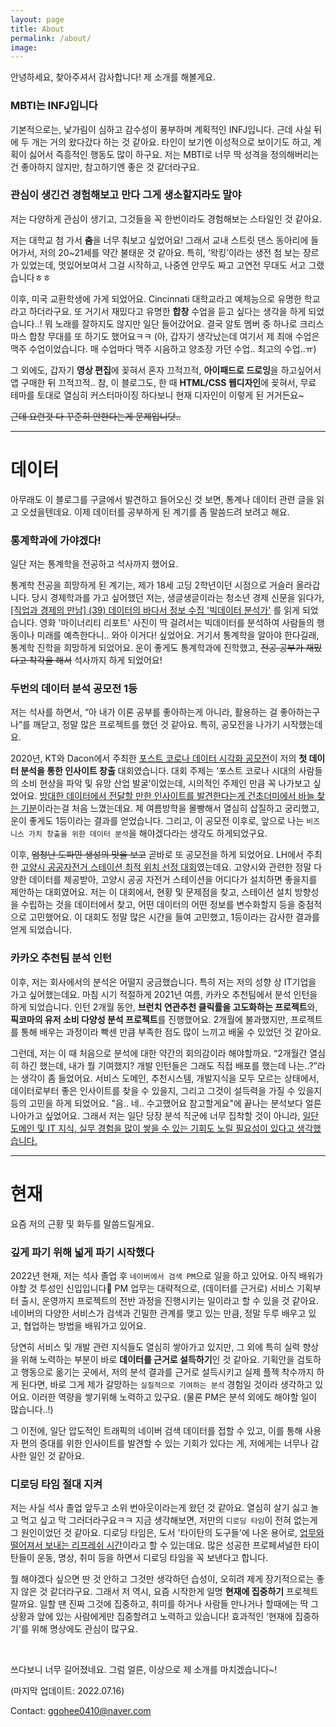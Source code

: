 ```yaml
---
layout: page
title: About
permalink: /about/
image:
---
```


안녕하세요, 찾아주셔서 감사합니다! 제 소개를 해볼게요.

### MBTI는 INFJ입니다

기본적으로는, 낯가림이 심하고 감수성이 풍부하며 계획적인 INFJ입니다. 근데 사실 뒤에 두 개는 거의 왔다갔다 하는 것 같아요. 타인이 보기엔 이성적으로 보이기도 하고, 계획이 싫어서 즉흥적인 행동도 많이 하구요. 저는 MBTI로 너무 딱 성격을 정의해버리는 건 좋아하지 않지만, 참고하기엔 좋은 것 같더라구요.

### 관심이 생긴건 경험해보고 만다 그게 생소할지라도 말야

저는 다양하게 관심이 생기고, 그것들을 꼭 한번이라도 경험해보는 스타일인 것 같아요.

저는 대학교 첨 가서 **춤**을 너무 춰보고 싶었어요! 그래서 교내 스트릿 댄스 동아리에 들어가서, 저의 20~21세를 약간 불태운 것 같아요. 특히, ‘왁킹’이라는 생전 첨 보는 장르가 있었는데, 멋있어보여서 그걸 시작하고, 나중엔 안무도 짜고 고연전 무대도 서고 그랬습니다ㅎㅎ

이후, 미국 교환학생에 가게 되었어요. Cincinnati 대학교라고 예체능으로 유명한 학교라고 하더라구요. 또 거기서 재밌다고 유명한 **합창** 수업을 듣고 싶다는 생각을 하게 되었습니다..! 뭐 노래를 잘하지도 않지만 일단 들어갔어요. 결국 알토 멤버 중 하나로 크리스마스 합창 무대를 또 하기도 했어요ㅋㅋ (아, 갑자기 생각났는데 여기서 제 최애 수업은 맥주 수업이었습니다. 매 수업마다 맥주 시음하고 양조장 가던 수업.. 최고의 수업..ㅠ)

그 외에도, 갑자기 **영상 편집**에 꽂혀서 혼자 끄적끄적, **아이패드로 드로잉**을 하고싶어서 앱 구매한 뒤 끄적끄적.. 참, 이 블로그도, 한 때 **HTML/CSS 웹디자인**에 꽂혀서, 무료 테마를 토대로 열심히 커스터마이징 하다보니 현재 디자인이 이렇게 된 거거든요~

~~근데 요런것 다 꾸준히 안한다는게 문제입니닷..~~

---

# 데이터

아무래도 이 블로그를 구글에서 발견하고 들어오신 것 보면, 통계나 데이터 관련 글을 읽고 오셨을텐데요. 이제 데이터를 공부하게 된 계기를 좀 말씀드려 보려고 해요.

### 통계학과에 가야겠다!

일단 저는 통계학을 전공하고 석사까지 했어요.

통계학 전공을 희망하게 된 계기는, 제가 18세 고딩 2학년이던 시점으로 거슬러 올라갑니다. 당시 경제학과를 가고 싶어했던 저는, 생글생글이라는 청소년 경제 신문을 읽다가, [[직업과 경제의 만남] (39) 데이터의 바다서 정보 수집 '빅데이터 분석가'](https://sgsg.hankyung.com/article/2014082263701) 를 읽게 되었습니다. 영화 '마이너리티 리포트' 사진이 딱 걸려서는 빅데이터를 분석하여 사람들의 행동이나 미래를 예측한다니.. 와아 이거다! 싶었어요. 거기서 통계학을 알아야 한다길래, 통계학 진학을 희망하게 되었어요. 운이 좋게도 통계학과에 진학했고, ~~전공 공부가 재밌다고 착각을 해서~~ 석사까지 하게 되었어요!

### 두번의 데이터 분석 공모전 1등

저는 석사를 하면서, “아 내가 이론 공부를 좋아하는게 아니라, 활용하는 걸 좋아하는구나”를 깨닫고, 정말 많은 프로젝트를 했던 것 같아요. 특히, 공모전을 나가기 시작했는데요.

2020년, KT와 Dacon에서 주최한 [포스트 코로나 데이터 시각화 공모전](https://github.com/Soohee410/Post-Corona-Visualization-Competition)이 저의 **첫 데이터 분석을 통한 인사이트 창출** 대회였습니다. 대회 주제는 ‘포스트 코로나 시대의 사람들의 소비 현상을 파악 및 유망 산업 발굴’이었는데, 시의적인 주제인 만큼 꼭 나가보고 싶었어요. <u>방대한 데이터에서 전달할 만한 인사이트를 발견한다는게 건초더미에서 바늘 찾는 기분</u>이라는걸 처음 느꼈는데요. 제 여름방학을 몰빵해서 열심히 삽질하고 궁리했고, 운이 좋게도 1등이라는 결과를 얻었습니다. 그리고, 이 공모전 이후로, 앞으로 나는 ``비즈니스 가치 창출을 위한 데이터 분석``을 해야겠다라는 생각도 하게되었구요.

이후, ~~엄청난 도파민 생성의 맛을 보고~~ 곧바로 또 공모전을 하게 되었어요. LH에서 주최한 [고양시 공공자전거 스테이션 최적 위치 선정 대회](https://github.com/Soohee410/LH-Optimal-Locations-of-Public-Bike-Stations)였는데요. 고양시와 관련한 정말 다양한 데이터를 제공받아, 고양시 공공 자전거 스테이션을 어디다가 설치하면 좋을지를 제안하는 대회였어요. 저는 이 대회에서, 현황 및 문제점을 찾고, 스테이션 설치 방향성을 수립하는 것을 데이터에서 찾고, 어떤 데이터의 어떤 정보를 변수화할지 등을 중점적으로 고민했어요. 이 대회도 정말 많은 시간을 들여 고민했고, 1등이라는 감사한 결과를 얻게 되었습니다.


### 카카오 추천팀 분석 인턴

이후, 저는 회사에서의 분석은 어떨지 궁금했습니다. 특히 저는 저의 성향 상 IT기업을 가고 싶어했는데요. 마침 시기 적절하게 2021년 여름, 카카오 추천팀에서 분석 인턴을 하게 되었습니다. 인턴 2개월 동안, **브런치 연관추천 클릭률을 고도화하는 프로젝트**와, **픽코마의 유저 소비 다양성 분석 프로젝트**를 진행했어요. 2개월에 불과했지만, 프로젝트를 통해 배우는 과정이라 빡센 만큼 부족한 점도 많이 느끼고 배울 수 있었던 것 같아요.

그런데, 저는 이 때 처음으로 분석에 대한 약간의 회의감이라 해야할까요. “2개월간 열심히 하긴 했는데, 내가 뭘 기여했지? 개발 인턴들은 그래도 직접 배포를 했는데 나는..?”라는 생각이 좀 들었어요. 서비스 도메인, 추천시스템, 개발지식을 모두 모르는 상태에서, 데이터로부터 좋은 인사이트를 찾을 수 있을지, 그리고 그것이 설득력을 가질 수 있을지 등의 고민을 하게 되었어요. "음.. 네.. 수고했어요 참고할게요"에 끝나는 분석보다 얼른 나아가고 싶었어요. 그래서 저는 일단 당장 분석 직군에 너무 집착할 것이 아니라, <u>일단 도메인 및 IT 지식, 실무 경험을 많이 쌓을 수 있는 기회도 노릴 필요성이 있다고 생각했습니다.</u>

---

# 현재

요즘 저의 근황 및 화두를 말씀드릴게요.


### 깊게 파기 위해 넓게 파기 시작했다

2022년 현재, 저는 석사 졸업 후 ``네이버에서 검색 PM``으로 일을 하고 있어요. 아직 배워가야할 것 투성인 신입입니다👶 PM 업무는 대략적으로, (데이터를 근거로) 서비스 기획부터 출시, 운영까지 프로젝트의 전반 과정을 진행시키는 일이라고 할 수 있을 것 같아요. 네이버의 다양한 서비스가 검색과 긴밀한 관계를 맺고 있는 만큼, 정말 두루 배우고 있고, 협업하는 방법을 배워가고 있어요.

당연히 서비스 및 개발 관련 지식들도 열심히 쌓아가고 있지만, 그 외에 특히 실력 향상을 위해 노력하는 부분이 바로 **데이터를 근거로 설득하기**인 것 같아요. 기획안을 검토하고 행동으로 옮기는 곳에서, 저의 분석 결과를 근거로 설득시키고 실제 플젝 착수까지 하게 된다면, 바로 그게 제가 갈망하는 ``실질적으로 기여하는 분석`` 경험일 것이라 생각하고 있어요. 이러한 역량을 쌓기위해 노력하고 있구요. (물론 PM은 분석 외에도 해야할 일이 많습니다..!)

그 이전에, 일단 압도적인 트래픽의 네이버 검색 데이터를 접할 수 있고, 이를 통해 사용자 편의 증대를 위한 인사이트를 발견할 수 있는 기회가 있다는 게, 저에게는 너무나 감사한 일인 것 같아요.


### 디로딩 타임 절대 지켜

저는 사실 석사 졸업 앞두고 소위 번아웃이라는게 왔던 것 같아요. 열심히 살기 싫고 놀고 먹고 싶고 막 그러더라구요ㅋㅋ 지금 생각해보면, 저만의 ``디로딩 타임``이 전혀 없는게 그 원인이었던 것 같아요. 디로딩 타임은, 도서 '타이탄의 도구들'에 나온 용어로, <u>업무와 떨어져서 보내는 리프레쉬 시간</u>이라고 할 수 있는데요. 많은 성공한 프로페셔널한 타이탄들이 운동, 명상, 취미 등을 하면서 디로딩 타임을 꼭 보낸다고 합니다.

뭘 해야겠다 싶으면 딴 것 안하고 그것만 생각하던 습성이, 오히려 제게 장기적으로는 좋지 않은 것 같더라구요. 그래서 저 역시, 요즘 시작한게 일명 **현재에 집중하기** 프로젝트랄까요. 일할 땐 진짜 그것에 집중하고, 취미를 하거나 사람들 만나거나 할때에는 딱 그 상황과 앞에 있는 사람에게만 집중할려고 노력하고 있습니다! 효과적인 ‘현재에 집중하기’를 위해 명상에도 관심이 많구요.

<br>

쓰다보니 너무 길어졌네요. 그럼 얼른, 이상으로 제 소개를 마치겠습니다~!

(마지막 업데이트: 2022.07.16)

Contact: ggohee0410@naver.com






<!--
<img src="/assets/img/wc2.png" width="700px" align="center">

***

## NAME

안녕하세요, 반갑습니다! ``Suri``입니다!


<br>

## DEGREE

- 고려대학교 통계학과 학부 졸업

  * 2016.03 ~ 2020.02

- 고려대학교 통계학과 석사 재학

  * 2020.03 ~

<br>

## EXPERIENCE

- **카카오 추천팀 분석 인턴**   

  * 2021.06.28 ~ 2021.08.31   


- **국내 AI 정책 설문조사 분석 및 시각화 자료 제작**

  * 코리아스타트업포럼 (외주)  
  * 2020.09 ~ 2020.10


<br>

## COMPETITION

- **빅데이터 플랫폼 통합 아이디어 경진대회**

  * **한국정보화진흥원장상(2등)**  
  * 과학기술정보통신부 주최  
  * 2020.12  

- **LH 국토도시 데이터 분석 과제 (고양시)**

  * **최우수상(1등)**  
  * [LH](https://compas.lh.or.kr/subj/past/info?subjNo=SBJ_2007_001) 주최  
  * 2020.09  

- **포스트 코로나 데이터 시각화 경진대회**

  * **대상(1등)**  
  * KT 주최, [Dacon](https://dacon.io/competitions/official/235618/overview/)/코리아스타트업포럼(AI-iCON) 주관, 한국정보화진흥원(NIA) 후원   
  * 2020.08   

<br>



## TEACHING

- **통계학 및 R 기초 강의**

  * 연세대학교 행정학과 대학원 2020 동계 통계 강의  
  * 2021.01.12 ~ 2021.01.21, (4회차, 총 12시간)

- **고려대학교 학부 회귀분석 과목 조교**

  * 2020.09 ~ 2020.12



<br>

## CONTACT

ggohee0410@gmail.com

-->
